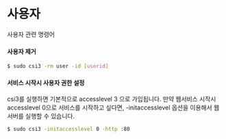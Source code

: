# 사용자

사용자 관련 명령어

#### 사용자 제거

```bash
$ sudo csi3 -rm user -id [userid]
```

#### 서비스 시작시 사용자 권한 설정
csi3를 실행하면 기본적으로 accesslevel 3 으로 가입됩니다.
만약 웹서비스 시작시 accesslevel 0으로 서비스를 시작하고 싶다면, -initaccesslevel 옵션을 이용해서 웹서버를 실행할 수 있습니다.

```bash
$ sudo csi3 -initaccesslevel 0 -http :80
```
